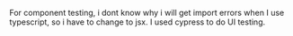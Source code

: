 For component testing, i dont know why i will get import errors when I use typescript, so i have to change to jsx.
I used cypress to do UI testing.